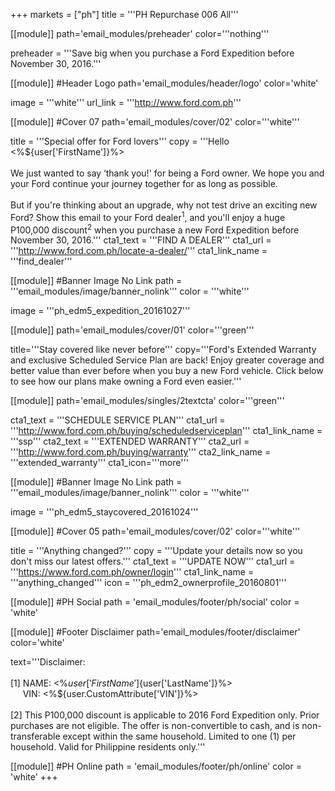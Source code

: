 +++
markets = ["ph"]
title = '''PH Repurchase 006 All'''

[[module]]
path='email_modules/preheader'
color='''nothing'''

preheader = '''Save big when you purchase a Ford Expedition before November 30, 2016.'''

[[module]] #Header Logo
path='email_modules/header/logo'
color='white'

  image = '''white'''
  url_link = '''http://www.ford.com.ph'''

[[module]] #Cover 07
path='email_modules/cover/02'
color='''white''' 

  title = '''Special offer for Ford lovers'''
  copy = '''Hello <%${user['FirstName']}%><br /><br />We just wanted to say ‘thank you!' for being a Ford owner. We hope you and your Ford continue your journey together for as long as possible.<br /><br />But if you're thinking about an upgrade, why not test drive an exciting new Ford? Show this email to your Ford dealer<sup>1</sup>, and you'll enjoy a huge P100,000 discount<sup>2</sup> when you purchase a new Ford Expedition before November 30, 2016.'''
  cta1_text = '''FIND A DEALER'''
  cta1_url = '''http://www.ford.com.ph/locate-a-dealer/'''
  cta1_link_name = '''find_dealer'''

[[module]] #Banner Image No Link
path = '''email_modules/image/banner_nolink'''
color = '''white'''

  image = '''ph_edm5_expedition_20161027'''
  
[[module]]
path='email_modules/cover/01'
color='''green'''
	
title='''Stay covered like never before'''
copy='''Ford's Extended Warranty and exclusive Scheduled Service Plan are back! Enjoy greater coverage and better value than ever before when you buy a new Ford vehicle. Click below to see how our plans make owning a Ford even easier.'''

[[module]]
path='email_modules/singles/2textcta'
color='''green'''
	
cta1_text = '''SCHEDULE SERVICE PLAN'''
cta1_url = '''http://www.ford.com.ph/buying/scheduledserviceplan'''
cta1_link_name = '''ssp'''
cta2_text = '''EXTENDED WARRANTY'''
cta2_url = '''http://www.ford.com.ph/buying/warranty'''
cta2_link_name = '''extended_warranty'''
cta1_icon='''more'''

[[module]] #Banner Image No Link
path = '''email_modules/image/banner_nolink'''
color = '''white'''

  image = '''ph_edm5_staycovered_20161024'''

[[module]] #Cover 05
path='email_modules/cover/02'
color='''white'''

  title = '''Anything changed?'''
  copy = '''Update your details now so you don't miss our latest offers.'''
  cta1_text = '''UPDATE NOW'''
  cta1_url = '''https://www.ford.com.ph/owner/login'''
  cta1_link_name = '''anything_changed'''
  icon = '''ph_edm2_ownerprofile_20160801'''

[[module]] #PH Social
path = 'email_modules/footer/ph/social'
color = 'white'

[[module]] #Footer Disclaimer
path='email_modules/footer/disclaimer'
color='white'

  text='''Disclaimer:<br /><br />[1] NAME: <%${user['FirstName']}%> <%${user['LastName']}%><br />&nbsp;&nbsp;&nbsp;&nbsp;&nbsp;VIN: <%${user.CustomAttribute['VIN']}%><br /><br />[2] This P100,000 discount is applicable to 2016 Ford Expedition only. Prior purchases are not eligible. The offer is non-convertible to cash, and is non-transferable except within the same household. Limited to one (1) per household. Valid for Philippine residents only.'''

[[module]] #PH Online
path = 'email_modules/footer/ph/online'
color = 'white'
+++